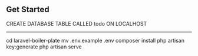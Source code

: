 ## Get Started

CREATE DATABASE TABLE CALLED todo ON LOCALHOST

***************************
cd laravel-boiler-plate
mv .env.example .env
composer install
php artisan key:generate
php artisan serve
